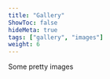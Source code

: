 ```yaml
---
title: "Gallery"
ShowToc: false
hideMeta: true
tags: ["gallery", "images"]
weight: 6
---
```


Some pretty images
